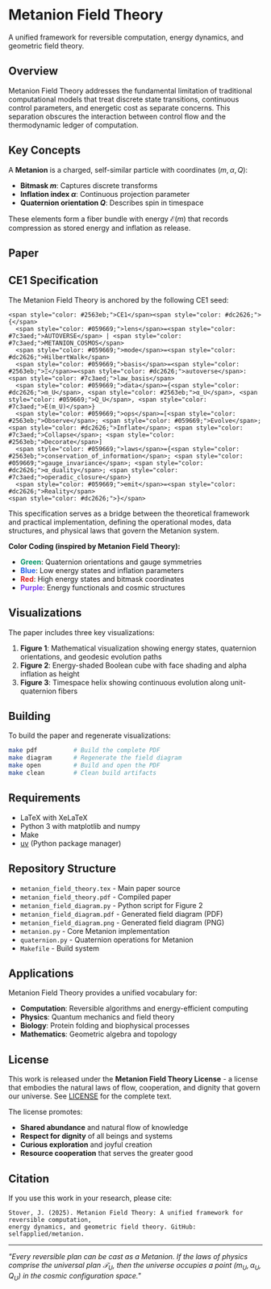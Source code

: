# Metanion Field Theory

A unified framework for reversible computation, energy dynamics, and geometric field theory.

## Overview

Metanion Field Theory addresses the fundamental limitation of traditional computational models that treat discrete state transitions, continuous control parameters, and energetic cost as separate concerns. This separation obscures the interaction between control flow and the thermodynamic ledger of computation.

## Key Concepts

A **Metanion** is a charged, self-similar particle with coordinates $(m, \alpha, Q)$:
- **Bitmask $m$**: Captures discrete transforms
- **Inflation index $\alpha$**: Continuous projection parameter  
- **Quaternion orientation $Q$**: Describes spin in timespace

These elements form a fiber bundle with energy $\mathcal{E}(m)$ that records compression as stored energy and inflation as release.

## Paper

## CE1 Specification

The Metanion Field Theory is anchored by the following CE1 seed:

```ce1
<span style="color: #2563eb;">CE1</span><span style="color: #dc2626;">{</span>
  <span style="color: #059669;">lens</span>=<span style="color: #7c3aed;">AUTOVERSE</span> | <span style="color: #7c3aed;">METANION_COSMOS</span>
  <span style="color: #059669;">mode</span>=<span style="color: #dc2626;">HilbertWalk</span>
  <span style="color: #059669;">basis</span>=<span style="color: #2563eb;">Ξ</span>=<span style="color: #dc2626;">autoverse</span>:<span style="color: #7c3aed;">law_basis</span>
  <span style="color: #059669;">data</span>={<span style="color: #dc2626;">m_U</span>, <span style="color: #2563eb;">α_U</span>, <span style="color: #059669;">Q_U</span>, <span style="color: #7c3aed;">E(m_U)</span>}
  <span style="color: #059669;">ops</span>=[<span style="color: #2563eb;">Observe</span>; <span style="color: #059669;">Evolve</span>; <span style="color: #dc2626;">Inflate</span>; <span style="color: #7c3aed;">Collapse</span>; <span style="color: #2563eb;">Decorate</span>]
  <span style="color: #059669;">laws</span>={<span style="color: #2563eb;">conservation_of_information</span>; <span style="color: #059669;">gauge_invariance</span>; <span style="color: #dc2626;">α_duality</span>; <span style="color: #7c3aed;">operadic_closure</span>}
  <span style="color: #059669;">emit</span>=<span style="color: #dc2626;">Reality</span>
<span style="color: #dc2626;">}</span>
```

This specification serves as a bridge between the theoretical framework and practical implementation, defining the operational modes, data structures, and physical laws that govern the Metanion system.

**Color Coding (inspired by Metanion Field Theory):**
- <span style="color: #059669;">**Green**</span>: Quaternion orientations and gauge symmetries
- <span style="color: #2563eb;">**Blue**</span>: Low energy states and inflation parameters
- <span style="color: #dc2626;">**Red**</span>: High energy states and bitmask coordinates
- <span style="color: #7c3aed;">**Purple**</span>: Energy functionals and cosmic structures

## Visualizations
The paper includes three key visualizations:

1. **Figure 1**: Mathematical visualization showing energy states, quaternion orientations, and geodesic evolution paths
2. **Figure 2**: Energy-shaded Boolean cube with face shading and alpha inflation as height
3. **Figure 3**: Timespace helix showing continuous evolution along unit-quaternion fibers

## Building

To build the paper and regenerate visualizations:

```bash
make pdf          # Build the complete PDF
make diagram      # Regenerate the field diagram
make open         # Build and open the PDF
make clean        # Clean build artifacts
```

## Requirements

- LaTeX with XeLaTeX
- Python 3 with matplotlib and numpy
- Make
- [uv](https://docs.astral.sh/uv/) (Python package manager)

## Repository Structure

- `metanion_field_theory.tex` - Main paper source
- `metanion_field_theory.pdf` - Compiled paper
- `metanion_field_diagram.py` - Python script for Figure 2
- `metanion_field_diagram.pdf` - Generated field diagram (PDF)
- `metanion_field_diagram.png` - Generated field diagram (PNG)
- `metanion.py` - Core Metanion implementation
- `quaternion.py` - Quaternion operations for Metanion
- `Makefile` - Build system

## Applications

Metanion Field Theory provides a unified vocabulary for:
- **Computation**: Reversible algorithms and energy-efficient computing
- **Physics**: Quantum mechanics and field theory
- **Biology**: Protein folding and biophysical processes
- **Mathematics**: Geometric algebra and topology

## License

This work is released under the **Metanion Field Theory License** - a license that embodies the natural laws of flow, cooperation, and dignity that govern our universe. See [LICENSE](LICENSE) for the complete text.

The license promotes:
- **Shared abundance** and natural flow of knowledge
- **Respect for dignity** of all beings and systems  
- **Curious exploration** and joyful creation
- **Resource cooperation** that serves the greater good

## Citation

If you use this work in your research, please cite:

```
Stover, J. (2025). Metanion Field Theory: A unified framework for reversible computation, 
energy dynamics, and geometric field theory. GitHub: selfapplied/metanion.
```

---

*"Every reversible plan can be cast as a Metanion. If the laws of physics comprise the universal plan $\mathcal{T}_U$, then the universe occupies a point $(m_U, \alpha_U, Q_U)$ in the cosmic configuration space."*
